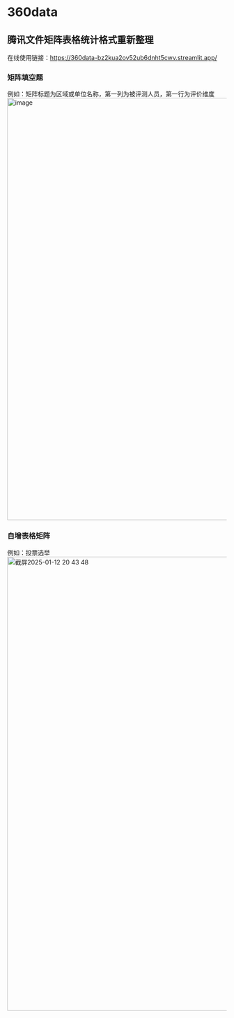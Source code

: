 # 360data
## 腾讯文件矩阵表格统计格式重新整理
在线使用链接：https://360data-bz2kua2ov52ub6dnht5cwv.streamlit.app/
### 矩阵填空题
例如：矩阵标题为区域或单位名称，第一列为被评测人员，第一行为评价维度
<img width="968" alt="image" src="https://github.com/user-attachments/assets/05eb81b4-4730-4807-bd88-58e40ae73bb2" />
### 自增表格矩阵
例如：投票选举
<img width="1041" alt="截屏2025-01-12 20 43 48" src="https://github.com/user-attachments/assets/a3d62a36-03a4-4a52-bdd2-3782620b50e1" />
